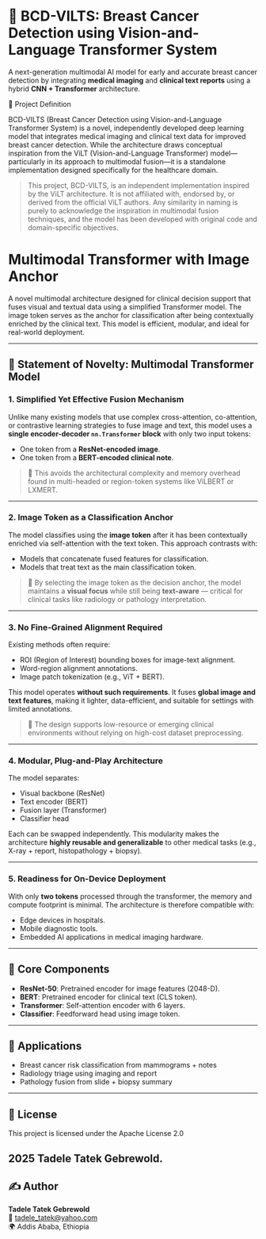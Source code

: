 
# 🧠 BCD-VILTS: Breast Cancer Detection using Vision-and-Language Transformer System

A next-generation multimodal AI model for early and accurate breast cancer detection by integrating **medical imaging** and **clinical text reports** using a hybrid **CNN + Transformer** architecture.

📘 Project Definition

BCD-VILTS (Breast Cancer Detection using Vision-and-Language Transformer System) is a novel, independently developed deep learning model that integrates medical imaging and clinical text data for improved breast cancer detection. While the architecture draws conceptual inspiration from the ViLT (Vision-and-Language Transformer) model—particularly in its approach to multimodal fusion—it is a standalone implementation designed specifically for the healthcare domain.

> This project, BCD-VILTS, is an independent implementation inspired by the ViLT architecture. It is not affiliated with, endorsed by, or derived from the official ViLT authors. Any similarity in naming is purely to acknowledge the inspiration in multimodal fusion techniques, and the model has been developed with original code and domain-specific objectives.

# Multimodal Transformer with Image Anchor

A novel multimodal architecture designed for clinical decision support that fuses visual and textual data using a simplified Transformer model. The image token serves as the anchor for classification after being contextually enriched by the clinical text. This model is efficient, modular, and ideal for real-world deployment.

---

## 🚀 Statement of Novelty: Multimodal Transformer Model

### 1. Simplified Yet Effective Fusion Mechanism
Unlike many existing models that use complex cross-attention, co-attention, or contrastive learning strategies to fuse image and text, this model uses a **single encoder-decoder `nn.Transformer` block** with only two input tokens:

- One token from a **ResNet-encoded image**.
- One token from a **BERT-encoded clinical note**.

> 🔑 This avoids the architectural complexity and memory overhead found in multi-headed or region-token systems like ViLBERT or LXMERT.

---

### 2. Image Token as a Classification Anchor
The model classifies using the **image token** after it has been contextually enriched via self-attention with the text token. This approach contrasts with:

- Models that concatenate fused features for classification.
- Models that treat text as the main classification token.

> 🔑 By selecting the image token as the decision anchor, the model maintains a **visual focus** while still being **text-aware** — critical for clinical tasks like radiology or pathology interpretation.

---

### 3. No Fine-Grained Alignment Required
Existing methods often require:
- ROI (Region of Interest) bounding boxes for image-text alignment.
- Word-region alignment annotations.
- Image patch tokenization (e.g., ViT + BERT).

This model operates **without such requirements**. It fuses **global image and text features**, making it lighter, data-efficient, and suitable for settings with limited annotations.

> 🔑 The design supports low-resource or emerging clinical environments without relying on high-cost dataset preprocessing.

---

### 4. Modular, Plug-and-Play Architecture
The model separates:
- Visual backbone (ResNet)
- Text encoder (BERT)
- Fusion layer (Transformer)
- Classifier head

Each can be swapped independently. This modularity makes the architecture **highly reusable and generalizable** to other medical tasks (e.g., X-ray + report, histopathology + biopsy).

---

### 5. Readiness for On-Device Deployment
With only **two tokens** processed through the transformer, the memory and compute footprint is minimal. The architecture is therefore compatible with:

- Edge devices in hospitals.
- Mobile diagnostic tools.
- Embedded AI applications in medical imaging hardware.

---

## 🧱 Core Components

- **ResNet-50**: Pretrained encoder for image features (2048-D).
- **BERT**: Pretrained encoder for clinical text (CLS token).
- **Transformer**: Self-attention encoder with 6 layers.
- **Classifier**: Feedforward head using image token.

---

## 🧠 Applications

- Breast cancer risk classification from mammograms + notes
- Radiology triage using imaging and report
- Pathology fusion from slide + biopsy summary

---

## 📜 License
This project is licensed under the
Apache License 2.0

2025 Tadele Tatek Gebrewold.
---

## ✍️ Author
**Tadele Tatek Gebrewold**  
📧 tadele_tatek@yahoo.com  
🌍 Addis Ababa, Ethiopia
